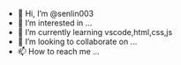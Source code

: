 - 👋 Hi, I’m @senlin003
- 👀 I’m interested in ...
- 🌱 I’m currently learning vscode,html,css,js
- 💞️ I’m looking to collaborate on ...
- 📫 How to reach me ...

<!---
senlin003/senlin003 is a ✨ special ✨ repository because its `README.md` (this file) appears on your GitHub profile.
You can click the Preview link to take a look at your changes.
--->
